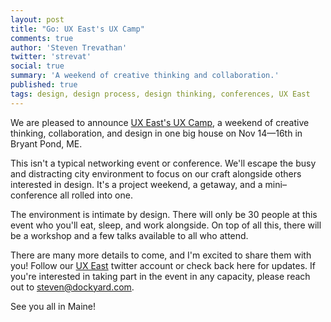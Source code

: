 ```yaml
---
layout: post
title: "Go: UX East's UX Camp"
comments: true
author: 'Steven Trevathan'
twitter: 'strevat'
social: true
summary: 'A weekend of creative thinking and collaboration.'
published: true
tags: design, design process, design thinking, conferences, UX East
---
```


We are pleased to announce [UX East's UX Camp](http://uxeast.org/), a weekend of creative thinking, collaboration, and design in one big house on Nov 14—16th in Bryant Pond, ME.

This isn't a typical networking event or conference. We'll escape the busy and distracting city environment to focus on our craft alongside others interested in design. It's a project weekend, a getaway, and a mini–conference all rolled into one.

The environment is intimate by design. There will only be 30 people at this event who you'll eat, sleep, and work alongside. On top of all this, there will be a workshop and a few talks available to all who attend.

There are many more details to come, and I'm excited to share them with you! Follow our [UX East](https://twitter.com/ux_east) twitter account or check back here for updates. If you're interested in taking part in the event in any capacity, please reach out to [steven@dockyard.com](mailTo:steven@dockyard.com).

See you all in Maine!
